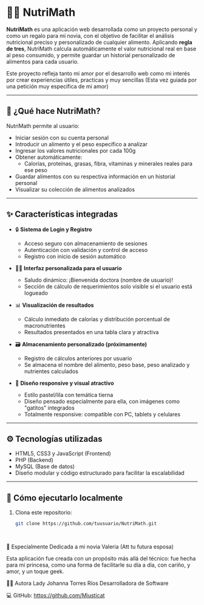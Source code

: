 # 🧠🍎 NutriMath
 
 **NutriMath** es una aplicación web desarrollada como un proyecto personal y como un regalo para mi novia, con el objetivo de facilitar el análisis nutricional preciso y personalizado de cualquier alimento. Aplicando **regla de tres**, NutriMath calcula automáticamente el valor nutricional real en base al peso consumido, y permite guardar un historial personalizado de alimentos para cada usuario.
 
 Este proyecto refleja tanto mi amor por el desarrollo web como mi interés por crear experiencias útiles, practicas y muy sencillas (Esta vez guiada por una petición muy especifica de mi amor)
 
 ---
 
 ## 🎯 ¿Qué hace NutriMath?
 
 NutriMath permite al usuario:
 
 - Iniciar sesión con su cuenta personal
 - Introducir un alimento y el peso específico a analizar
 - Ingresar los valores nutricionales por cada 100g
 - Obtener automáticamente:
   - Calorías, proteínas, grasas, fibra, vitaminas y minerales reales para ese peso
 - Guardar alimentos con su respectiva información en un historial personal
 - Visualizar su colección de alimentos analizados
   
 ---
 
 ## ✨ Características integradas
 
 - 🔒 **Sistema de Login y Registro**
   - Acceso seguro con almacenamiento de sesiones
   - Autenticación con validación y control de acceso
   - Registro con inicio de sesión automático
 
 - 👩‍⚕️ **Interfaz personalizada para el usuario**
   - Saludo dinámico: ¡Bienvenida doctora (nombre de usuario)!
   - Sección de cálculo de requerimientos solo visible si el usuario está logueado
 
 - 📊 **Visualización de resultados**
   - Cálculo inmediato de calorías y distribución porcentual de macronutrientes
   - Resultados presentados en una tabla clara y atractiva
 
 - 🗃️ **Almacenamiento personalizado (próximamente)**
   - Registro de cálculos anteriores por usuario
   - Se almacena el nombre del alimento, peso base, peso analizado y nutrientes calculados
 
 - 🎨 **Diseño responsive y visual atractivo**
   - Estilo pastel/lila con temática tierna
   - Diseño pensado especialmente para ella, con imágenes como "gatitos" integrados
   - Totalmente responsive: compatible con PC, tablets y celulares
 
 ---
 
 ## ⚙️ Tecnologías utilizadas
 
 - HTML5, CSS3 y JavaScript (Frontend)
 - PHP (Backend)
 - MySQL (Base de datos)
 - Diseño modular y código estructurado para facilitar la escalabilidad
 
 ---
 
 ## 🚀 Cómo ejecutarlo localmente
 
 1. Clona este repositorio:
    ```bash
    git clone https://github.com/tuusuario/NutriMath.git
 
 
 💌 Especialmente Dedicada a mi novia Valeria (Att tu futura esposa)
 
 Esta aplicación fue creada con un propósito más allá del técnico: fue hecha para mi princesa, como una forma de facilitarle su día a día, con cariño, y amor, y un toque geek.
 
 
 👩‍💻 Autora
 Lady Johanna Torres Ríos
 Desarrolladora de Software
 
 💻 GitHub: https://github.com/Miusticat
